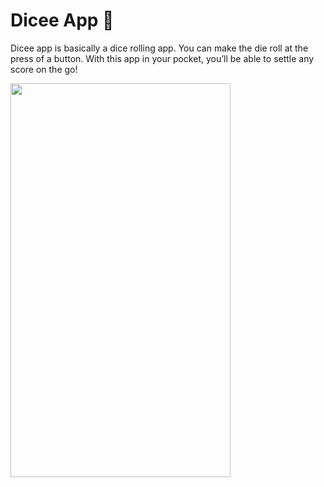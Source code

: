 # Dicee App 🎲



Dicee app is basically a dice rolling app. You can make the die roll at the press of a button. With this app in your pocket, you’ll be able to settle any score on the go!

<img src="https://user-images.githubusercontent.com/74370799/153472686-78a830cd-e001-4b46-990b-82be02f35d3e.gif" width="352" height="630">

